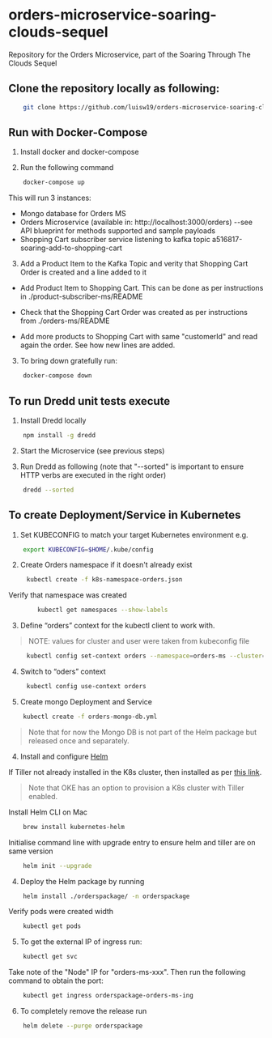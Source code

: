 # orders-microservice-soaring-clouds-sequel

Repository for the Orders Microservice, part of the Soaring Through The Clouds Sequel

## Clone the repository locally as following:

```bash
	git clone https://github.com/luisw19/orders-microservice-soaring-clouds-sequel.git
```

## Run with Docker-Compose

1) Install docker and docker-compose

2) Run the following command

```bash
	docker-compose up
```
This will run 3 instances:

- Mongo database for Orders MS
- Orders Microservice (available in: http://localhost:3000/orders) --see API blueprint for methods supported and sample payloads
- Shopping Cart subscriber service listening to kafka topic a516817-soaring-add-to-shopping-cart

3) Add a Product Item to the Kafka Topic and verity that Shopping Cart Order is created and a line added to it

- Add Product Item to Shopping Cart. This can be done as per instructions in ./product-subscriber-ms/README

- Check that the Shopping Cart Order was created as per instructions from ./orders-ms/README

- Add more products to Shopping Cart with same "customerId" and read again the order. See how new lines are added.

3) To bring down gratefully run:

```bash
	docker-compose down
```

## To run Dredd unit tests execute

1) Install Dredd locally

```bash
	npm install -g dredd
```

2) Start the Microservice (see previous steps)

3) Run Dredd as following (note that "--sorted" is important to ensure HTTP verbs are executed in the right order)

```bash
	dredd --sorted
```

## To create Deployment/Service in Kubernetes

1) Set KUBECONFIG to match your target Kubernetes environment e.g.

```bash
	export KUBECONFIG=$HOME/.kube/config
```

2) Create Orders namespace if it doesn't already exist

```bash
	 kubectl create -f k8s-namespace-orders.json
```

Verify that namespace was created
```bash
		kubectl get namespaces --show-labels
```

3) Define “orders” context for the kubectl client to work with.

> NOTE: values for cluster and user were taken from kubeconfig file

```bash
	 kubectl config set-context orders --namespace=orders-ms --cluster=<cluster value> --user=<user value>
```

4) Switch to “oders” context

```bash
	 kubectl config use-context orders
```

5) Create mongo Deployment and Service

```bash
    kubectl create -f orders-mongo-db.yml
```
> Note that for now the Mongo DB is not part of the Helm package but released once and separately.

4) Install and configure [Helm](https://helm.sh)

If Tiller not already installed in the K8s cluster, then installed as per [this link]( https://docs.helm.sh/using_helm/#installing-tiller).
> Note that OKE has an option to provision a K8s cluster with Tiller enabled.

Install Helm CLI on Mac
```bash
	brew install kubernetes-helm
```

Initialise command line with upgrade entry to ensure helm and tiller are on same version
```bash
	helm init --upgrade
```

4) Deploy the Helm package by running

```bash
	helm install ./orderspackage/ -n orderspackage
```

Verify pods were created width

```bash
	kubectl get pods
```

5) To get the external IP of ingress run:

```bash
    kubectl get svc
```
 Take note of the "Node" IP for "orders-ms-xxx". Then run the following command to obtain the port:

```bash
 	kubectl get ingress orderspackage-orders-ms-ing
```

6) To completely remove the release run

```bash
    helm delete --purge orderspackage
```
